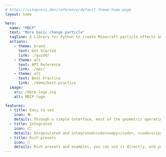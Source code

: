 ```yaml
---
# https://vitepress.dev/reference/default-theme-home-page
layout: home

hero:
  name: "MBCP"
  text: "More basic change particle"
  tagline: A Library for Python to create Minecraft particle effects and geometric figures
  actions:
    - theme: brand
      text: Get Started
      link: ./guide/
    - theme: alt
      text: API Reference
      link: ./api/
    - theme: alt
      text: Best Practice
      link: ./demo/best-practice
  image:
    src: /mbcp-logo.svg
    alt: MBCP logo

features:
  - title: Easy to use
    icon: 🛠️
    details: Through a simple interface, most of the geometric operations and particle production requirements have been achieved
  - title: Integrated
    icon: 📦
    details: Encapsulated and integrated<code>numpy</code>, <code>scipy</code> and <code>sympy</code>, making script writing as simple as using Geogebra
  - title: Rich presets
    icon: 🧊
    details: Rich presets and examples, you can use it directly, and you can also customize the parameters to create your own effects
---
```

